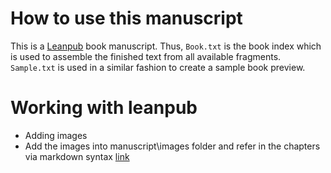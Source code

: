 # How to use this manuscript

This is a [Leanpub](http://leanpub.com) book manuscript. Thus, `Book.txt` is the book index which is used to assemble the finished text from all available fragments. `Sample.txt` is used in a similar fashion to create a sample book preview.
# Working with leanpub
- Adding images
 - Add the images into manuscript\images folder and refer in the chapters via markdown syntax [link](https://leanpub.com/help/manual)
